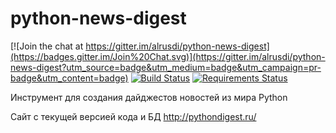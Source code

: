 python-news-digest
==================

[![Join the chat at https://gitter.im/alrusdi/python-news-digest](https://badges.gitter.im/Join%20Chat.svg)](https://gitter.im/alrusdi/python-news-digest?utm_source=badge&utm_medium=badge&utm_campaign=pr-badge&utm_content=badge)
[![Build Status](https://travis-ci.org/pythondigest/pythondigest.svg?branch=master)](https://travis-ci.org/pythondigest/pythondigest)
[![Requirements Status](https://requires.io/github/pythondigest/pythondigest/requirements.svg?branch=master)](https://requires.io/github/pythondigest/pythondigest/requirements/?branch=master)

Инструмент для создания дайджестов новостей из мира Python

Сайт с текущей версией кода и БД http://pythondigest.ru/
